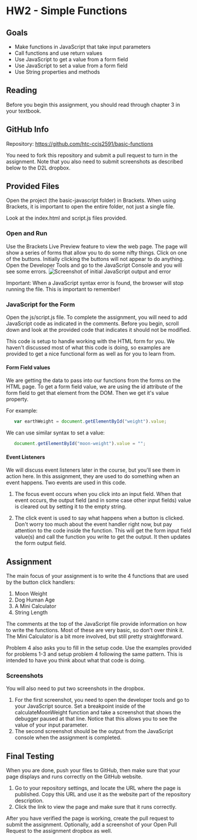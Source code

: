 # HW2 - Simple Functions

## Goals
- Make functions in JavaScript that take input parameters
- Call functions and use return values
- Use JavaScript to get a value from a form field
- Use JavaScript to set a value from a form field
- Use String properties and methods


## Reading
Before you begin this assignment, you should read through chapter 3 in your textbook.

## GitHub Info
Repository:  https://github.com/htc-ccis2591/basic-functions

You need to fork this repository and submit a pull request to turn in the assignment.  Note that you also need to submit screenshots as described below to the D2L dropbox.

## Provided Files
Open the project (the basic-javascript folder) in Brackets. When using Brackets, it is important to open the entire folder, not just a single file.

Look at the index.html and script.js files provided.  


### Open and Run
Use the Brackets Live Preview feature to view the web page.  The page will show a series of forms that allow you to do some nifty things.  Click on one of the buttons.  Initially clicking the buttons will not appear to do anything.  Open the Developer Tools and go to the JavaScript Console and you will see some errors.
![Screenshot of initial JavaScript output and error](img/initial-output.png)

Important:  When a JavaScript syntax error is found, the browser will stop running the file. This is important to remember!


### JavaScript for the Form
Open the js/script.js file.  To complete the assignment, you will need to add JavaScript code as indicated in the comments. Before you begin, scroll down and look at the provided code that indicates it should not be modified.

This code is setup to handle working with the HTML form for you.  We haven't discussed most of what this code is doing, so examples are provided to get a nice functional form as well as for you to learn from.

#### Form Field values
We are getting the data to pass into our functions from the forms on the HTML page.  To get a form field value, we are using the id attribute of the form field to get that element from the DOM.  Then we get it's value property.

For example:
```JavaScript
   var earthWeight = document.getElementById("weight").value;
```

We can use similar syntax to set a value:
```JavaScript
   document.getElementById("moon-weight").value = "";
```

#### Event Listeners
We will discuss event listeners later in the course, but you'll see them in action here. In this assignment, they are used to do something when an event happens. Two events are used in this code.  

1. The focus event occurs when you click into an input field.  When that event occurs, the output field (and in some case other input fields) value is cleared out by setting it to the empty string.

2. The click event is used to say what happens when a button is clicked. Don't worry too much about the event handler right now, but pay attention to the code inside the function.  This will get the form input field value(s) and call the function you write to get the output. It then updates the form output field.  


## Assignment
The main focus of your assignment is to write the 4 functions that are used by the button click handlers:

1. Moon Weight
2. Dog Human Age
3. A Mini Calculator
4. String Length

The comments at the top of the JavaScript file provide information on how to write the functions.  Most of these are very basic, so don't over think it.  The Mini Calculator is a bit more involved, but still pretty straightforward.

Problem 4 also asks you to fill in the setup code.  Use the examples provided for problems 1-3 and setup problem 4 following the same pattern. This is intended to have you think about what that code is doing.

### Screenshots
You will also need to put two screenshots in the dropbox.  

1. For the first screenshot, you need to open the developer tools and go to your JavaScript source. Set a breakpoint inside of the calculateMoonWeight function and take a screenshot that shows the debugger paused at that line.  Notice that this allows you to see the value of your input parameter.
2. The second screenshot should be the output from the JavaScript console when the assignment is completed.


## Final Testing
When you are done, push your files to GitHub, then make sure that your page displays and runs correctly on the GitHub website.  

1. Go to your repository settings, and locate the URL where the page is published.  Copy this URL and use it as the website part of  the repository description.
2. Click the link to view the page and make sure that it runs correctly.  

After you have verified the page is working, create the pull request to submit the assignment.  Optionally, add a screenshot of your Open Pull Request to the assignment dropbox as well.
